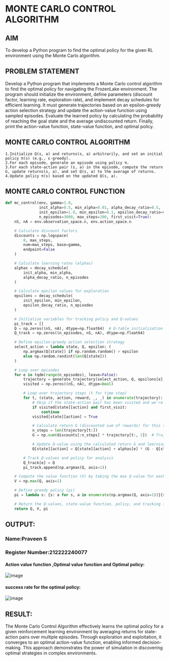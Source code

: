 # MONTE CARLO CONTROL ALGORITHM

## AIM
To develop a Python program to find the optimal policy for the given RL environment using the Monte Carlo algorithm.

## PROBLEM STATEMENT
Develop a Python program that implements a Monte Carlo control algorithm to find the optimal policy for navigating the FrozenLake environment. The program should initialize the environment, define parameters (discount factor, learning rate, exploration rate), and implement decay schedules for efficient learning. It must generate trajectories based on an epsilon-greedy action selection strategy and update the action-value function using sampled episodes. Evaluate the learned policy by calculating the probability of reaching the goal state and the average undiscounted return. Finally, print the action-value function, state-value function, and optimal policy.

## MONTE CARLO CONTROL ALGORITHM

    1.Initialize Q(s, a) and returns(s, a) arbitrarily, and set an initial policy π(s) (e.g., ε-greedy).
    2.For each episode, generate an episode using policy π.
    3.For each state-action pair (s, a) in the episode, compute the return G, update returns(s, a), and set Q(s, a) to the average of returns.
    4.Update policy π(s) based on the updated Q(s, a).

## MONTE CARLO CONTROL FUNCTION
```py
def mc_control(env, gamma=1.0,
               init_alpha=0.5, min_alpha=0.01, alpha_decay_ratio=0.5,
               init_epsilon=1.0, min_epsilon=0.1, epsilon_decay_ratio=0.9,
               n_episodes=3000, max_steps=200, first_visit=True):
    nS, nA = env.observation_space.n, env.action_space.n

    # Calculate discount factors
    discounts = np.logspace(
        0, max_steps,
        num=max_steps, base=gamma,
        endpoint=False
    )

    # Calculate learning rates (alphas)
    alphas = decay_schedule(
        init_alpha, min_alpha,
        alpha_decay_ratio, n_episodes
    )

    # Calculate epsilon values for exploration
    epsilons = decay_schedule(
        init_epsilon, min_epsilon,
        epsilon_decay_ratio, n_episodes
    )

    # Initialize variables for tracking policy and Q-values
    pi_track = []
    Q = np.zeros((nS, nA), dtype=np.float64)  # Q-table initialization
    Q_track = np.zeros((n_episodes, nS, nA), dtype=np.float64)

    # Define epsilon-greedy action selection strategy
    select_action = lambda state, Q, epsilon: (
        np.argmax(Q[state]) if np.random.random() > epsilon
        else np.random.randint(len(Q[state]))
    )

    # Loop over episodes
    for e in tqdm(range(n_episodes), leave=False):
        trajectory = generate_trajectory(select_action, Q, epsilons[e], env, max_steps)
        visited = np.zeros((nS, nA), dtype=bool)

        # Loop over trajectory steps (t for time step)
        for t, (state, action, reward, _, _) in enumerate(trajectory):
            # Skip if the state-action pair has been visited and we're using first-visit method
            if visited[state][action] and first_visit:
                continue
            visited[state][action] = True

            # Calculate return G (discounted sum of rewards) for this trajectory
            n_steps = len(trajectory[t:])
            G = np.sum(discounts[:n_steps] * trajectory[t:, 2])  # Trajectory[:, 2] is the rewards

            # Update Q-value using the calculated return G and learning rate (alpha)
            Q[state][action] = Q[state][action] + alphas[e] * (G - Q[state][action])

        # Track Q-values and policy for analysis
        Q_track[e] = Q
        pi_track.append(np.argmax(Q, axis=1))

    # Compute the value function (V) by taking the max Q-value for each state
    V = np.max(Q, axis=1)

    # Define greedy policy (pi)
    pi = lambda s: {s: a for s, a in enumerate(np.argmax(Q, axis=1))}[s]

    # Return the Q-values, state-value function, policy, and tracking information
    return Q, V, pi

```

## OUTPUT:
### Name:Praveen S
### Register Number:212222240077
#### Action value function ,Optimal value function and Optimal policy:
![image](https://github.com/user-attachments/assets/3fe34709-3159-4e81-9020-39d49ecf8713)

#### success rate for the optimal policy:
![image](https://github.com/user-attachments/assets/55b44818-9dd4-4974-94c9-2c61e8550b11)


## RESULT:
The Monte Carlo Control Algorithm effectively learns the optimal policy for a given reinforcement learning environment by averaging returns for state-action pairs over multiple episodes. Through exploration and exploitation, it converges to an optimal action-value function, enabling informed decision-making. This approach demonstrates the power of simulation in discovering optimal strategies in complex environments.
